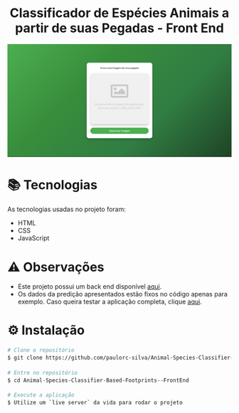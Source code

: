 <div align=center>
  <h1>Classificador de Espécies Animais a partir de suas Pegadas - Front End</h1>
</div>

![Print da tela inicial](assets/images/readme.png)

# 📚 Tecnologias 
As tecnologias usadas no projeto foram: 
- HTML
- CSS
- JavaScript
   
# ⚠️ Observações
- Este projeto possui um back end disponível [aqui](https://github.com/paulorc-silva/Animal-Species-Classifier-Based-Footprints--BackEnd).
- Os dados da predição apresentados estão fixos no código apenas para exemplo. Caso queira testar a aplicação completa, clique [aqui](https://github.com/paulorc-silva/Animal-Species-Classifier-Based-Footprints).

# ⚙️ Instalação
```bash
# Clone o repositório
$ git clone https://github.com/paulorc-silva/Animal-Species-Classifier-Based-Footprints--FrontEnd.git

# Entre no repositório
$ cd Animal-Species-Classifier-Based-Footprints--FrontEnd

# Execute a aplicação
$ Utilize um `live server` da vida para rodar o projeto
```